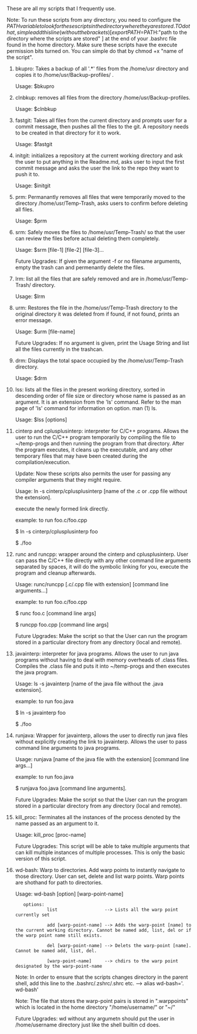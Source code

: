These are all my scripts that I frequently use.

Note: To run these scripts from any directory, you need to configure the $PATH variable to look for these scripts in the directory where they are stored. TO do that, simple add this line (without the brackets) [ export PATH=$PATH:"path to the directory where the scripts are stored" ] at the end of your .bashrc file found in the home directory. Make sure these scripts have the execute permission bits turned on. You can simple do that by chmod +x "name of the script".

1. bkupro: Takes a backup of all '.\*' files from the /home/usr directory and copies it to /home/usr/Backup-profiles/ .

   Usage: $bkupro

2. clnbkup: removes all files from the directory /home/usr/Backup-profiles.

   Usage: $clnbkup

3. fastgit: Takes all files from the current directory and prompts user for a commit message, then pushes all the files to the git. A repository needs to be created in that directory for it to work.

   Usage: $fastgit

4. initgit: initializes a repository at the current working directory and ask the user to put anything in the Readme.md, asks user to input the first commit message and asks the user the link to the repo they want to push it to.

   Usage: $initgit

5. prm: Permanantly removes all files that were temporarily moved to the directory /home/usr/Temp-Trash, asks users to confirm before deleting all files.

   Usage: $prm

6. srm: Safely moves the files to /home/usr/Temp-Trash/ so that the user can review the files before actual deleting them completely. 

   Usage: $srm [file-1] [file-2] [file-3]... 

   Future Upgrades: If given the argument -f or no filename arguments, empty the trash can and permenantly delete the files.

7. lrm: list all the files that are safely removed and are in /home/usr/Temp-Trash/ directory.

   Usage: $lrm

8. urm: Restores the file in the /home/usr/Temp-Trash directory to the original directory it was deleted from if found, if not found, prints an error message.

   Usage: $urm [file-name]

   Future Upgrades: If no argument is given, print the Usage String and list all the files currently in the trashcan.

9. drm: Displays the total space occupied by the /home/usr/Temp-Trash directory.

   Usage: $drm

10. lss: lists all the files in the present working directory, sorted in descending order of file size  or directory whose name is passed as an argument. It is an extension from the 'ls' command. Refer to the man page of 'ls' command for information on option. man (1) ls.

    Usage: $lss [options]

11. cinterp and cplusplusinterp: interpreter for C/C++ programs. Allows the user to run the C/C++ program temporarily by compiling the file to ~/temp-progs and then running the program from that directory. After the program executes, it cleans up the executable, and any other temporary files that may have been created during the compilation/execution. 

    Update: Now these scripts also permits the user for passing any compiler arguments that they might require.
    
    Usage: ln -s cinterp/cplusplusinterp [name of the .c or .cpp file without the extension].
    
    execute the newly formed link directly. 
    
    example: to run foo.c/foo.cpp
    
    $ ln -s cinterp/cplusplusinterp foo
    
    $ ./foo

12. runc and runcpp: wrapper around the cinterp and cplusplusinterp. User can pass the C/C++ file directly with any other command line arguments separated by spaces, it will do the symbolic linking for you, execute the program and cleanup afterwards.
    
    Usage: runc/runcpp [.c/.cpp file with extension] [command line arguments...]

    example: to run foo.c/foo.cpp
    
    $ runc foo.c [command line args]
    
    $ runcpp foo.cpp [command line args]

    Future Upgrades: Make the script so that the User can run the program stored in a particular directory from any directory (local and remote).

13. javainterp: interpreter for java programs. Allows the user to run java programs without having to deal with memory overheads of .class files. Compiles the .class file and puts it into ~/temp-progs and then executes the java program. 

    Usage: ls -s javainterp [name of the java file without the .java extension].

    example: to run foo.java
    
    $ ln -s javainterp foo
    
    $ ./foo

14. runjava: Wrapper for javainterp, allows the user to directly run java files without explicitly creating the link to javainterp. Allows the user to pass command line arguments to java programs.
    
    Usage: runjava [name of the java file with the extension] [command line args...]

    example: to run foo.java
    
    $ runjava foo.java [command line arguments].

    Future Upgrades: Make the script so that the User can run the program stored in a particular directory from any directory (local and remote).

15. kill_proc: Terminates all the instances of the process denoted by the name passed as an argument to it.

    Usage: kill_proc [proc-name]

    Future Upgrades: This script will be able to take multiple arguments that can kill multiple instances of multiple processes. This is only the basic version of this script.

16. wd-bash: Warp to directories. Add warp points to instantly navigate to those directory. User can set, delete and list warp points. Warp points are shothand for path to directories.

    Usage: wd-bash [option] [warp-point-name]
           
           options:
                    list                  --> Lists all the warp point currently set
                    
                    add [warp-point-name] --> Adds the warp-point [name] to the current working directory. Cannot be named add, list, del or if the warp point name still exists.
                    
                    del [warp-point-name] --> Delets the warp-point [name]. Cannot be named add, list, del.
                    
                    [warp-point-name]     --> chdirs to the warp point designated by the warp-point-name
    
    Note: In order to ensure that the scripts changes directory in the parent shell, add this line to the .bashrc/.zshrc/.shrc etc.
          --> alias wd-bash='. wd-bash'

    Note: The file that stores the warp-point pairs is stored in ".warppoints" which is located in the home directory "/home/username/" or "~/"

    Future Upgrades: wd without any argumetn should put the user in /home/username directory just like the shell builtin cd does.
